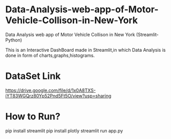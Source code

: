 # Data-Analysis-web-app-of-Motor-Vehicle-Collison-in-New-York
Data Analysis web app of Motor Vehicle Collison in New York (Streamlit-Python)

This is an Interactive DashBoard made in Streamlit,in which Data Analysis is done in form of charts,graphs,histograms.

# DataSet Link
https://drive.google.com/file/d/1x0A8TXS-iYT83WGQrz80Yp52Pnd5Ft5O/view?usp=sharing

# How to Run?
pip install streamlit
pip install plotly
streamlit run app.py



